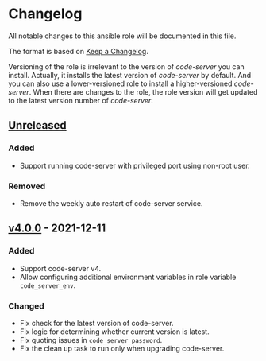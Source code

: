 # Changelog

All notable changes to this ansible role will be documented in this file.

The format is based on [Keep a Changelog](https://keepachangelog.com/en/1.0.0/).

Versioning of the role is irrelevant to the version of *code-server* you can install. Actually, it installs the latest version of *code-server* by default. And you can also use a lower-versioned role to install a higher-versioned *code-server*. When there are changes to the role, the role version will get updated to the latest version number of *code-server*.

## [Unreleased](https://github.com/testcab/ansible-role-code-server/compare/v4.0.0...HEAD)

### Added
- Support running code-server with privileged port using non-root user.

### Removed
- Remove the weekly auto restart of code-server service.


## [v4.0.0](https://github.com/testcab/ansible-role-code-server/tree/v4.0.0) - 2021-12-11

### Added
- Support code-server v4.
- Allow configuring additional environment variables in role variable `code_server_env`.

### Changed
- Fix check for the latest version of code-server.
- Fix logic for determining whether current version is latest.
- Fix quoting issues in `code_server_password`.
- Fix the clean up task to run only when upgrading code-server.
